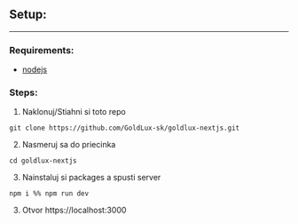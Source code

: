 ## Setup:
----

### Requirements:

- [nodejs](https://nodejs.org/en/download)

### Steps:
1. Naklonuj/Stiahni si toto repo
```
git clone https://github.com/GoldLux-sk/goldlux-nextjs.git
```
2. Nasmeruj sa do priecinka
```
cd goldlux-nextjs
```
3. Nainstaluj si packages a spusti server
```
npm i %% npm run dev
```
3. Otvor https://localhost:3000
